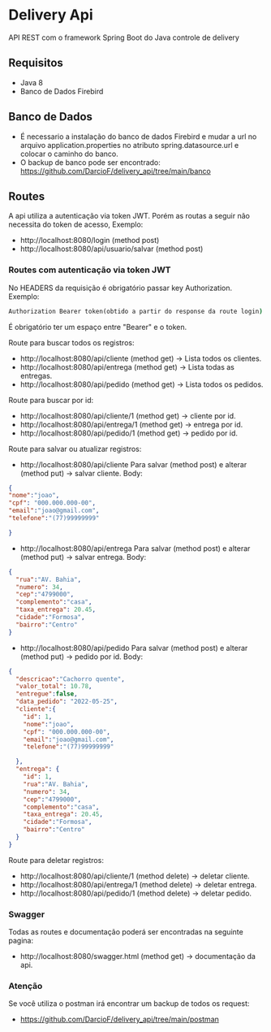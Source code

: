 # Delivery Api
API REST com o framework Spring Boot do Java controle de delivery 

## Requisitos

- Java 8
- Banco de Dados Firebird

## Banco de Dados

- É necessario a instalação do banco de dados Firebird e mudar a url no 
arquivo application.properties no atributo spring.datasource.url e colocar o caminho do banco.
- O backup de banco pode ser encontrado: https://github.com/DarcioF/delivery_api/tree/main/banco

## Routes

A api utiliza a autenticação via token JWT. Porém as routas a seguir não necessita do token
de acesso, Exemplo:

- http://localhost:8080/login (method post)
- http://localhost:8080/api/usuario/salvar (method post)

### Routes com autenticação via token JWT

No  HEADERS da requisição é obrigatório passar key Authorization. Exemplo:
```cmd
Authorization Bearer token(obtido a partir do response da route login)
```
É obrigatório ter um espaço entre "Bearer" e o token.

Route para buscar todos os registros:

- http://localhost:8080/api/cliente (method get) -> Lista todos os clientes.
- http://localhost:8080/api/entrega (method get) -> Lista todas as entregas.
- http://localhost:8080/api/pedido (method get) -> Lista todos os pedidos.

Route para buscar por id:

- http://localhost:8080/api/cliente/1 (method get) -> cliente por id.
- http://localhost:8080/api/entrega/1 (method get) -> entrega por id.
- http://localhost:8080/api/pedido/1 (method get) ->  pedido por id.

Route para salvar ou atualizar registros:

- http://localhost:8080/api/cliente Para salvar (method post) e alterar (method put) -> salvar cliente.
Body:
```json
{
"nome":"joao",
"cpf": "000.000.000-00",
"email":"joao@gmail.com",
"telefone":"(77)99999999"

}
```
- http://localhost:8080/api/entrega Para salvar (method post) e alterar (method put) -> salvar entrega.
Body:
```json
{
  "rua":"AV. Bahia",
  "numero": 34,
  "cep":"4799000",
  "complemento":"casa",
  "taxa_entrega": 20.45,
  "cidade":"Formosa",
  "bairro":"Centro"
}
```
- http://localhost:8080/api/pedido Para salvar (method post) e alterar (method put) ->  pedido por id.
Body:
```json
{
  "descricao":"Cachorro quente",
  "valor_total": 10.78,
  "entregue":false,
  "data_pedido": "2022-05-25",
  "cliente":{
    "id": 1,
    "nome":"joao",
    "cpf": "000.000.000-00",
    "email":"joao@gmail.com",
    "telefone":"(77)99999999"

  },
  "entrega": {
    "id": 1,
    "rua":"AV. Bahia",
    "numero": 34,
    "cep":"4799000",
    "complemento":"casa",
    "taxa_entrega": 20.45,
    "cidade":"Formosa",
    "bairro":"Centro"
  }
}
```
Route para deletar registros:

- http://localhost:8080/api/cliente/1 (method delete)  ->  deletar cliente.
- http://localhost:8080/api/entrega/1 (method delete)  ->  deletar entrega.
- http://localhost:8080/api/pedido/1 (method delete)  ->  deletar pedido.

### Swagger

Todas as routes e documentação poderá ser encontradas na seguinte pagina:

- http://localhost:8080/swagger.html (method get)  ->  documentação da api.

### Atenção

Se você utiliza o postman irá encontrar um backup de todos os request: 

- https://github.com/DarcioF/delivery_api/tree/main/postman

